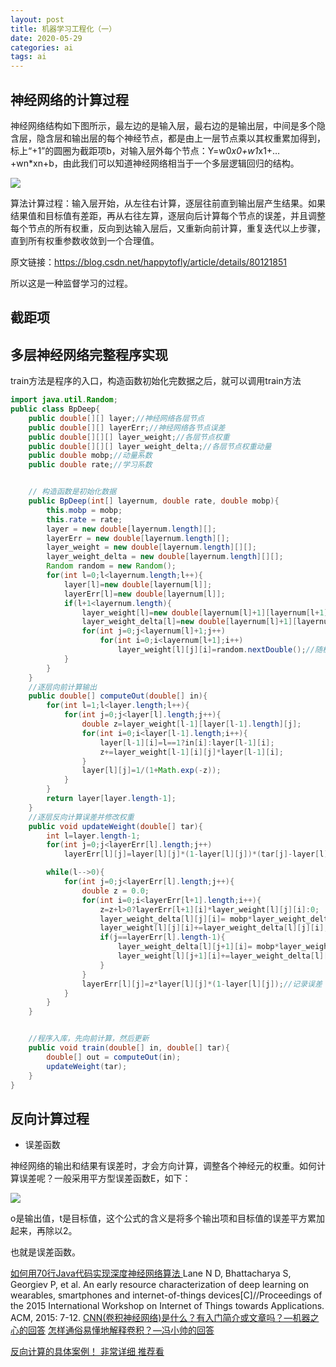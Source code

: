 ```yaml
---
layout: post
title: 机器学习工程化（一）
date: 2020-05-29
categories: ai
tags: ai
---
```


## 神经网络的计算过程
神经网络结构如下图所示，最左边的是输入层，最右边的是输出层，中间是多个隐含层，隐含层和输出层的每个神经节点，都是由上一层节点乘以其权重累加得到，标上“+1”的圆圈为截距项b，对输入层外每个节点：Y=w0*x0+w1*x1+…+wn*xn+b，由此我们可以知道神经网络相当于一个多层逻辑回归的结构。


![](https://tva1.sinaimg.cn/large/007S8ZIlgy1gf9bgr5mglj30dw07m75s.jpg)


算法计算过程：输入层开始，从左往右计算，逐层往前直到输出层产生结果。如果结果值和目标值有差距，再从右往左算，逐层向后计算每个节点的误差，并且调整每个节点的所有权重，反向到达输入层后，又重新向前计算，重复迭代以上步骤，直到所有权重参数收敛到一个合理值。

原文链接：https://blog.csdn.net/happytofly/article/details/80121851

所以这是一种监督学习的过程。

## 截距项



## 多层神经网络完整程序实现


train方法是程序的入口，构造函数初始化完数据之后，就可以调用train方法


```java
import java.util.Random;
public class BpDeep{
    public double[][] layer;//神经网络各层节点
    public double[][] layerErr;//神经网络各节点误差
    public double[][][] layer_weight;//各层节点权重
    public double[][][] layer_weight_delta;//各层节点权重动量
    public double mobp;//动量系数
    public double rate;//学习系数


    // 构造函数是初始化数据
    public BpDeep(int[] layernum, double rate, double mobp){
        this.mobp = mobp;
        this.rate = rate;
        layer = new double[layernum.length][];
        layerErr = new double[layernum.length][];
        layer_weight = new double[layernum.length][][];
        layer_weight_delta = new double[layernum.length][][];
        Random random = new Random();
        for(int l=0;l<layernum.length;l++){
            layer[l]=new double[layernum[l]];
            layerErr[l]=new double[layernum[l]];
            if(l+1<layernum.length){
                layer_weight[l]=new double[layernum[l]+1][layernum[l+1]];
                layer_weight_delta[l]=new double[layernum[l]+1][layernum[l+1]];
                for(int j=0;j<layernum[l]+1;j++)
                    for(int i=0;i<layernum[l+1];i++)
                        layer_weight[l][j][i]=random.nextDouble();//随机初始化权重
            }   
        }
    }
    //逐层向前计算输出
    public double[] computeOut(double[] in){
        for(int l=1;l<layer.length;l++){
            for(int j=0;j<layer[l].length;j++){
                double z=layer_weight[l-1][layer[l-1].length][j];
                for(int i=0;i<layer[l-1].length;i++){
                    layer[l-1][i]=l==1?in[i]:layer[l-1][i];
                    z+=layer_weight[l-1][i][j]*layer[l-1][i];
                }
                layer[l][j]=1/(1+Math.exp(-z));
            }
        }
        return layer[layer.length-1];
    }
    //逐层反向计算误差并修改权重
    public void updateWeight(double[] tar){
        int l=layer.length-1;
        for(int j=0;j<layerErr[l].length;j++)
            layerErr[l][j]=layer[l][j]*(1-layer[l][j])*(tar[j]-layer[l][j]);

        while(l-->0){
            for(int j=0;j<layerErr[l].length;j++){
                double z = 0.0;
                for(int i=0;i<layerErr[l+1].length;i++){
                    z=z+l>0?layerErr[l+1][i]*layer_weight[l][j][i]:0;
                    layer_weight_delta[l][j][i]= mobp*layer_weight_delta[l][j][i]+rate*layerErr[l+1][i]*layer[l][j];//隐含层动量调整
                    layer_weight[l][j][i]+=layer_weight_delta[l][j][i];//隐含层权重调整
                    if(j==layerErr[l].length-1){
                        layer_weight_delta[l][j+1][i]= mobp*layer_weight_delta[l][j+1][i]+rate*layerErr[l+1][i];//截距动量调整
                        layer_weight[l][j+1][i]+=layer_weight_delta[l][j+1][i];//截距权重调整
                    }
                }
                layerErr[l][j]=z*layer[l][j]*(1-layer[l][j]);//记录误差
            }
        }
    }


    //程序入库，先向前计算，然后更新
    public void train(double[] in, double[] tar){
        double[] out = computeOut(in);
        updateWeight(tar);
    }
}
```


## 反向计算过程

- 误差函数

神经网络的输出和结果有误差时，才会方向计算，调整各个神经元的权重。如何计算误差呢？一般采用平方型误差函数E，如下：

![](https://tva1.sinaimg.cn/large/007S8ZIlly1gf9bljosugj307002nq2w.jpg)


o是输出值，t是目标值，这个公式的含义是将多个输出项和目标值的误差平方累加起来，再除以2。


也就是误差函数。



[如何用70行Java代码实现深度神经网络算法 ](http://geek.csdn.net/news/detail/56086)
Lane N D, Bhattacharya S, Georgiev P, et al. An early resource characterization of deep learning on wearables, smartphones and internet-of-things devices[C]//Proceedings of the 2015 International Workshop on Internet of Things towards Applications. ACM, 2015: 7-12. 
[CNN(卷积神经网络)是什么？有入门简介或文章吗？—机器之心的回答](https://www.zhihu.com/question/52668301)
[怎样通俗易懂地解释卷积？—冯小帅的回答 ](https://www.zhihu.com/question/22298352/answer/35652690)

[反向计算的具体案例！ 非常详细 推荐看](https://zhuanlan.zhihu.com/p/23270674)